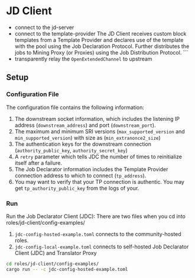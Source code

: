 # JD Client

* connect to the jd-server
* connect to the template-provider
The JD Client receives custom block templates from a Template Provider and declares use of the template with the pool using the Job Declaration Protocol. Further distributes the jobs to Mining Proxy (or Proxies) using the Job Distribution Protocol. ```
* transparently relay the `OpenExtendedChannel` to upstream 

## Setup

### Configuration File

The configuration file contains the following information:

1. The downstream socket information, which includes the listening IP address (`downstream_address`) and port (`downstream_port`).
2. The maximum and minimum SRI versions (`max_supported_version` and `min_supported_version`) with size as (`min_extranonce2_size`)
3. The authentication keys for the downstream connection (`authority_public_key`, `authority_secret_key`)
4. A `retry` parameter which tells JDC the number of times to reinitialize itself after a failure.
6. The Job Declarator information includes the Template Provider connection address to which to connect (`tp_address`).
7. You may want to verify that your TP connection is authentic. You may get `tp_authority_public_key` from the logs of your.

### Run

Run the Job Declarator Client (JDC):
There are two files when you cd into roles/jd-client/config-examples/

1. `jdc-config-hosted-example.toml` connects to the community-hosted roles.
2. `jdc-config-local-example.toml` connects to self-hosted Job Declarator Client (JDC) and Translator Proxy

``` bash
cd roles/jd-client/config-examples/
cargo run -- -c jdc-config-hosted-example.toml
```
